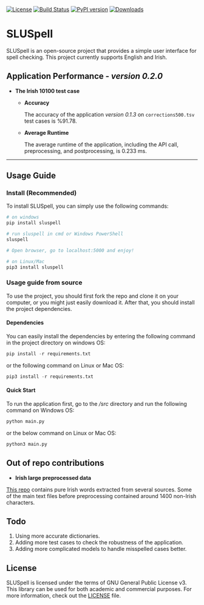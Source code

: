 <a href="https://opensource.org/licenses/GPL-3.0"><img src="https://img.shields.io/badge/License-GPL%20v3-blue.svg" alt="License"></a>
[![Build Status](https://app.travis-ci.com/MahdiRahbar/SLUSpell.svg?branch=main)](https://app.travis-ci.com/MahdiRahbar/SLUSpell)
[![PyPI version](https://badge.fury.io/py/SLUSpell.svg)](https://badge.fury.io/py/SLUSpell)
[![Downloads](https://pepy.tech/badge/sluspell)](https://pepy.tech/project/sluspell)
<!-- [![PyPi version](https://pypip.in/v/SLUSpell/badge.png)](https://crate.io/packages/SLUSpell/)
[![PyPi download](https://pypip.in/d/SLUSpell/badge.png)](https://crate.io/packages/SLUSpell/) -->


# SLUSpell

SLUSpell is an open-source project that provides a simple user interface for spell checking. This project currently supports English and Irish. 

## Application Performance - *version 0.2.0*
- **The Irish 10100 test case**
	- **Accuracy**
	
		The accuracy of the application *version 0.1.3* on `corrections500.tsv` test cases is %91.78.
	- **Average Runtime**
	
		The average runtime of the application, including the API call, preprocessing, and postprocessing, is 0.233 ms. 
	
*****
## Usage Guide 

### Install (Recommended)
To install SLUSpell, you can simply use the following commands: 
```Python
# on windows
pip install sluspell

# run sluspell in cmd or Windows PowerShell 
sluspell

# Open browser, go to localhost:5000 and enjoy!

# on Linux/Mac 
pip3 install sluspell
```

### Usage guide from source
To use the project, you should first fork the repo and clone it on your computer, or you might just easily download it. After that, you should install the project dependencies. 

#### Dependencies
You can easily install the dependencies by entering the following command in the project directory on windows OS:
```Python
pip install -r requirements.txt
```
or the following command on Linux or Mac OS: 
```Python
pip3 install -r requirements.txt
```
#### Quick Start
To run the application first, go to the */src* directory and run the following command on Windows OS: 
```Python
python main.py
```
or the below command on Linux or Mac OS:
```Python 
python3 main.py
```

## Out of repo contributions
- **Irish large preprocessed data**

[This repo](https://github.com/Annoyed-Raven/Irish_processing) contains pure Irish words extracted from several sources. Some of the main text files before preprocessing contained around 1400 non-Irish characters.



## Todo 
1. Using more accurate dictionaries.
2. Adding more test cases to check the robustness of the application. 
3. Adding more complicated models to handle misspelled cases better.

## License
SLUSpell is licensed under the terms of GNU General Public License v3. This library can be used for both academic and commercial purposes. For more information, check out the [LICENSE](https://github.com/MahdiRahbar/Spell_Checker/blob/main/LICENSE.txt) file.
